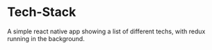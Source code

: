 # Tech-Stack

A simple react native app showing a list of different techs, with redux running in the background.
